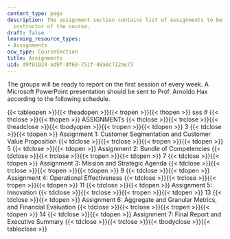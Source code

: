 ```yaml
---
content_type: page
description: The assignment section contains list of assignments to be submitted to
  instructor of the course.
draft: false
learning_resource_types:
- Assignments
ocw_type: CourseSection
title: Assignments
uid: d9f81024-ad9f-df68-751f-48a0c712ae73
---
```

The groups will be ready to report on the first session of every week. A Microsoft PowerPoint presentation should be sent to Prof. Arnoldo Hax according to the following schedule.

{{< tableopen >}}{{< theadopen >}}{{< tropen >}}{{< thopen >}}
ses #
{{< thclose >}}{{< thopen >}}
ASSIGNMENTs
{{< thclose >}}{{< trclose >}}{{< theadclose >}}{{< tbodyopen >}}{{< tropen >}}{{< tdopen >}}
3
{{< tdclose >}}{{< tdopen >}}
Assignment 1: Customer Segmentation and Customer Value Proposition
{{< tdclose >}}{{< trclose >}}{{< tropen >}}{{< tdopen >}}
5
{{< tdclose >}}{{< tdopen >}}
Assignment 2: Bundle of Competencies
{{< tdclose >}}{{< trclose >}}{{< tropen >}}{{< tdopen >}}
7
{{< tdclose >}}{{< tdopen >}}
Assignment 3: Mission and Strategic Agenda
{{< tdclose >}}{{< trclose >}}{{< tropen >}}{{< tdopen >}}
9
{{< tdclose >}}{{< tdopen >}}
Assignment 4: Operational Effectiveness
{{< tdclose >}}{{< trclose >}}{{< tropen >}}{{< tdopen >}}
11
{{< tdclose >}}{{< tdopen >}}
Assignment 5: Innovation
{{< tdclose >}}{{< trclose >}}{{< tropen >}}{{< tdopen >}}
13
{{< tdclose >}}{{< tdopen >}}
Assignment 6: Aggregate and Granular Metrics, and Financial Evaluation
{{< tdclose >}}{{< trclose >}}{{< tropen >}}{{< tdopen >}}
14
{{< tdclose >}}{{< tdopen >}}
Assignment 7: Final Report and Executive Summary
{{< tdclose >}}{{< trclose >}}{{< tbodyclose >}}{{< tableclose >}}